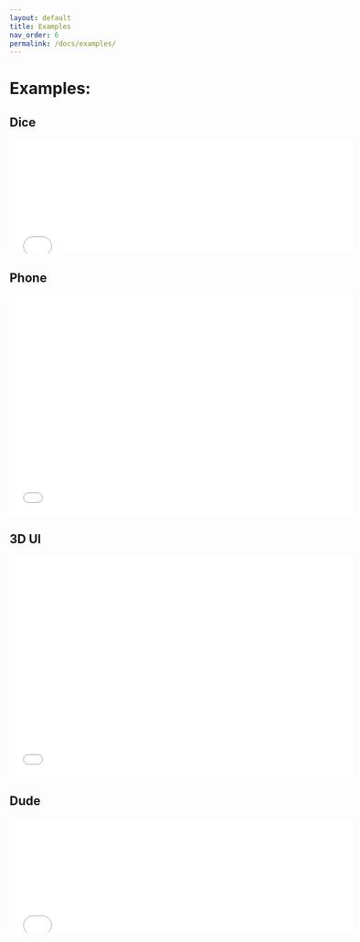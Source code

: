 ```yaml
---
layout: default
title: Examples
nav_order: 6
permalink: /docs/examples/
---
```



# Examples:


## Dice


<div class="code-demo-expanded-200">  
 <iframe 
   frameborder="no"  
    marginwidth="0" 
    marginheight="0" 
    width="600" 
    height="200" 
     src="../../examples/#/demo/dice">
</iframe>
</div>




## Phone


<div class="code-demo-expanded" >  
 <iframe 
   frameborder="no"  
    marginwidth="0" 
    marginheight="0" 
    width="600" 
    height="386" 
     src="../../examples/phone/">
</iframe>
</div>

## 3D UI


<div class="code-demo-expanded"  style="height:386px">  
 <iframe 
   frameborder="no"  
    marginwidth="0" 
    marginheight="0" 
    width="600" 
    height="386" 
     src="../../examples/ui_3d/">
</iframe>
</div>


## Dude


<div class="code-demo-expanded-200">  
 <iframe 
   frameborder="no"  
    marginwidth="0" 
    marginheight="0" 
    width="600" 
    height="200" 
     src="../../examples/#/demo/dude">
</iframe>
</div>

